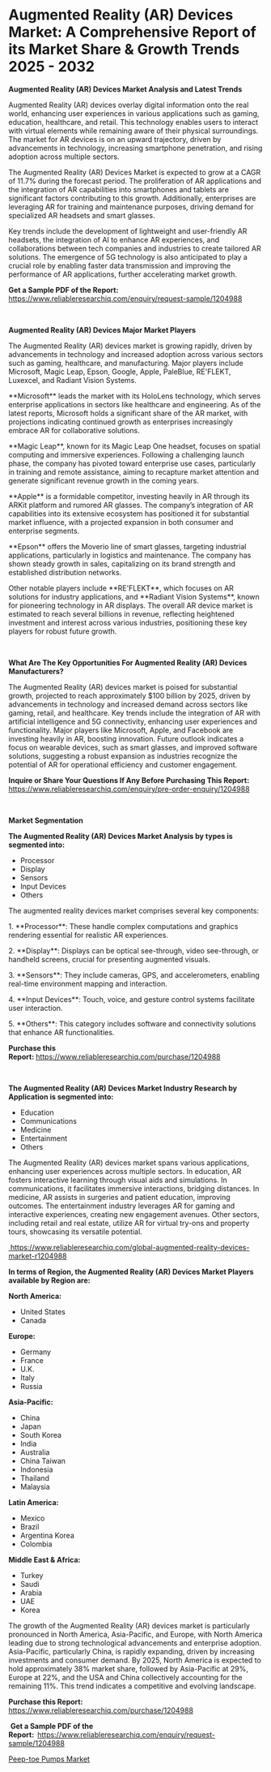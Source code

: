 <p><h1>Augmented Reality (AR) Devices Market: A Comprehensive Report of its Market Share & Growth Trends 2025 - 2032</h1></p><p><strong>Augmented Reality (AR) Devices Market Analysis and Latest Trends</strong></p>
<p><p>Augmented Reality (AR) devices overlay digital information onto the real world, enhancing user experiences in various applications such as gaming, education, healthcare, and retail. This technology enables users to interact with virtual elements while remaining aware of their physical surroundings. The market for AR devices is on an upward trajectory, driven by advancements in technology, increasing smartphone penetration, and rising adoption across multiple sectors.</p><p>The Augmented Reality (AR) Devices Market is expected to grow at a CAGR of 11.7% during the forecast period. The proliferation of AR applications and the integration of AR capabilities into smartphones and tablets are significant factors contributing to this growth. Additionally, enterprises are leveraging AR for training and maintenance purposes, driving demand for specialized AR headsets and smart glasses.</p><p>Key trends include the development of lightweight and user-friendly AR headsets, the integration of AI to enhance AR experiences, and collaborations between tech companies and industries to create tailored AR solutions. The emergence of 5G technology is also anticipated to play a crucial role by enabling faster data transmission and improving the performance of AR applications, further accelerating market growth.</p></p>
<p><strong>Get a Sample PDF of the Report:&nbsp;</strong> <a href="https://www.reliableresearchiq.com/enquiry/request-sample/1204988?utm_campaign=3103&utm_medium=2&utm_source=Github&utm_content=ia&utm_term=05042025&utm_id=augmented-reality-ar-devices">https://www.reliableresearchiq.com/enquiry/request-sample/1204988</a></p>
<p>&nbsp;</p>
<p><strong>Augmented Reality (AR) Devices Major Market Players</strong></p>
<p><p>The Augmented Reality (AR) devices market is growing rapidly, driven by advancements in technology and increased adoption across various sectors such as gaming, healthcare, and manufacturing. Major players include Microsoft, Magic Leap, Epson, Google, Apple, PaleBlue, RE'FLEKT, Luxexcel, and Radiant Vision Systems.</p><p>**Microsoft** leads the market with its HoloLens technology, which serves enterprise applications in sectors like healthcare and engineering. As of the latest reports, Microsoft holds a significant share of the AR market, with projections indicating continued growth as enterprises increasingly embrace AR for collaborative solutions.</p><p>**Magic Leap**, known for its Magic Leap One headset, focuses on spatial computing and immersive experiences. Following a challenging launch phase, the company has pivoted toward enterprise use cases, particularly in training and remote assistance, aiming to recapture market attention and generate significant revenue growth in the coming years.</p><p>**Apple** is a formidable competitor, investing heavily in AR through its ARKit platform and rumored AR glasses. The company’s integration of AR capabilities into its extensive ecosystem has positioned it for substantial market influence, with a projected expansion in both consumer and enterprise segments.</p><p>**Epson** offers the Moverio line of smart glasses, targeting industrial applications, particularly in logistics and maintenance. The company has shown steady growth in sales, capitalizing on its brand strength and established distribution networks.</p><p>Other notable players include **RE'FLEKT**, which focuses on AR solutions for industry applications, and **Radiant Vision Systems**, known for pioneering technology in AR displays. The overall AR device market is estimated to reach several billions in revenue, reflecting heightened investment and interest across various industries, positioning these key players for robust future growth.</p></p>
<p>&nbsp;</p>
<p><strong>What Are The Key Opportunities For Augmented Reality (AR) Devices Manufacturers?</strong></p>
<p><p>The Augmented Reality (AR) devices market is poised for substantial growth, projected to reach approximately $100 billion by 2025, driven by advancements in technology and increased demand across sectors like gaming, retail, and healthcare. Key trends include the integration of AR with artificial intelligence and 5G connectivity, enhancing user experiences and functionality. Major players like Microsoft, Apple, and Facebook are investing heavily in AR, boosting innovation. Future outlook indicates a focus on wearable devices, such as smart glasses, and improved software solutions, suggesting a robust expansion as industries recognize the potential of AR for operational efficiency and customer engagement.</p></p>
<p><strong>Inquire or Share Your Questions If Any Before Purchasing This Report:</strong> <a href="https://www.reliableresearchiq.com/enquiry/pre-order-enquiry/1204988?utm_campaign=3103&utm_medium=2&utm_source=Github&utm_content=ia&utm_term=05042025&utm_id=augmented-reality-ar-devices">https://www.reliableresearchiq.com/enquiry/pre-order-enquiry/1204988</a></p>
<p>&nbsp;</p>
<p><strong>Market Segmentation</strong></p>
<p><strong>The Augmented Reality (AR) Devices Market Analysis by types is segmented into:</strong></p>
<p><ul><li>Processor</li><li>Display</li><li>Sensors</li><li>Input Devices</li><li>Others</li></ul></p>
<p><p>The augmented reality devices market comprises several key components: </p><p>1. **Processor**: These handle complex computations and graphics rendering essential for realistic AR experiences. </p><p>2. **Display**: Displays can be optical see-through, video see-through, or handheld screens, crucial for presenting augmented visuals. </p><p>3. **Sensors**: They include cameras, GPS, and accelerometers, enabling real-time environment mapping and interaction. </p><p>4. **Input Devices**: Touch, voice, and gesture control systems facilitate user interaction. </p><p>5. **Others**: This category includes software and connectivity solutions that enhance AR functionalities.</p></p>
<p><strong>Purchase this Report:&nbsp;</strong><a href="https://www.reliableresearchiq.com/purchase/1204988?utm_campaign=3103&utm_medium=2&utm_source=Github&utm_content=ia&utm_term=05042025&utm_id=augmented-reality-ar-devices">https://www.reliableresearchiq.com/purchase/1204988</a></p>
<p>&nbsp;</p>
<p><strong>The Augmented Reality (AR) Devices Market Industry Research by Application is segmented into:</strong></p>
<p><ul><li>Education</li><li>Communications</li><li>Medicine</li><li>Entertainment</li><li>Others</li></ul></p>
<p><p>The Augmented Reality (AR) devices market spans various applications, enhancing user experiences across multiple sectors. In education, AR fosters interactive learning through visual aids and simulations. In communications, it facilitates immersive interactions, bridging distances. In medicine, AR assists in surgeries and patient education, improving outcomes. The entertainment industry leverages AR for gaming and interactive experiences, creating new engagement avenues. Other sectors, including retail and real estate, utilize AR for virtual try-ons and property tours, showcasing its versatile potential.</p></p>
<p><a href="https://www.reliableresearchiq.com/global-augmented-reality-devices-market-r1204988?utm_campaign=3103&utm_medium=2&utm_source=Github&utm_content=ia&utm_term=05042025&utm_id=augmented-reality-ar-devices">&nbsp;https://www.reliableresearchiq.com/global-augmented-reality-devices-market-r1204988</a></p>
<p><strong>In terms of Region, the Augmented Reality (AR) Devices Market Players available by Region are:</strong></p>
<p>
    <p> <strong> North America: </strong>
        <ul>
            <li>United States</li>
            <li>Canada</li>
        </ul>
        </p> 
    <p> <strong> Europe: </strong>
        <ul>
            <li>Germany</li>
            <li>France</li>
            <li>U.K.</li>
            <li>Italy</li>
            <li>Russia</li>
        </ul>
        </p> 
    <p> <strong> Asia-Pacific: </strong>
        <ul>
            <li>China</li>
            <li>Japan</li>
            <li>South Korea</li>
            <li>India</li>
            <li>Australia</li>
            <li>China Taiwan</li>
            <li>Indonesia</li>
            <li>Thailand</li>
            <li>Malaysia</li>
        </ul>
        </p> 
    <p> <strong> Latin America: </strong>
        <ul>
            <li>Mexico</li>
            <li>Brazil</li>
            <li>Argentina Korea</li>
            <li>Colombia</li>
        </ul>
        </p> 
    <p> <strong> Middle East & Africa: </strong>
        <ul>
            <li>Turkey</li>
            <li>Saudi</li>
            <li>Arabia</li>
            <li>UAE</li>
            <li>Korea</li>
        </ul>
    </p>
    </p>
<p><p>The growth of the Augmented Reality (AR) devices market is particularly pronounced in North America, Asia-Pacific, and Europe, with North America leading due to strong technological advancements and enterprise adoption. Asia-Pacific, particularly China, is rapidly expanding, driven by increasing investments and consumer demand. By 2025, North America is expected to hold approximately 38% market share, followed by Asia-Pacific at 29%, Europe at 22%, and the USA and China collectively accounting for the remaining 11%. This trend indicates a competitive and evolving landscape.</p></p>
<p><strong>Purchase this Report: </strong><a href="https://www.reliableresearchiq.com/purchase/1204988?utm_campaign=3103&utm_medium=2&utm_source=Github&utm_content=ia&utm_term=05042025&utm_id=augmented-reality-ar-devices">https://www.reliableresearchiq.com/purchase/1204988</a></p>
<p>&nbsp;<strong>Get a Sample PDF of the Report:&nbsp;&nbsp;</strong><a href="https://www.reliableresearchiq.com/enquiry/request-sample/1204988?utm_campaign=3103&utm_medium=2&utm_source=Github&utm_content=ia&utm_term=05042025&utm_id=augmented-reality-ar-devices">https://www.reliableresearchiq.com/enquiry/request-sample/1204988</a></p>
<p><strong></strong></p>
<p><p><a href="https://github.com/wakerizaak8g/Market-Research-Report-List-1/blob/main/peep-toe-pumps-market.md?utm_campaign=3103&utm_medium=2&utm_source=Github&utm_content=ia&utm_term=05042025&utm_id=augmented-reality-ar-devices">Peep-toe Pumps Market</a></p></p>